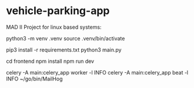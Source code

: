 # vehicle-parking-app

MAD II Project
for linux based systems:

python3 -m venv .venv
source .venv/bin/activate

pip3 install -r requirements.txt
python3 main.py

cd frontend
npm install
npm run dev

celery -A main:celery_app worker -l INFO
celery -A main:celery_app beat -l INFO
~/go/bin/MailHog

